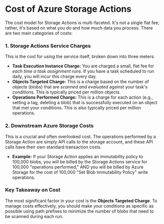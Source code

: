 # Cost of Azure Storage Actions

The cost model for Storage Actions is multi-faceted. It's not a single flat fee; rather, it's based on what you do and how much data you process. There are two main categories of costs:

### 1. Storage Actions Service Charges
This is the cost for using the service itself, broken down into three meters:

*   **Task Execution Instance Charge:** You are charged a small, flat fee for *each time a task assignment runs*. If you have a task scheduled to run daily, you will incur this charge every day.
*   **Objects Targeted Charge:** This is a charge based on the number of objects (blobs) that are *scanned and evaluated* against your task's conditions. This is typically priced per million objects.
*   **Operations Performed Charge:** This is a charge for each action (e.g., setting a tag, deleting a blob) that is successfully executed on an object that met your conditions. This is also typically priced per million operations.

### 2. Downstream Azure Storage Costs
This is a crucial and often overlooked cost. The operations performed by a Storage Action are simply API calls to the storage account, and these API calls have their own standard transaction costs.

*   **Example:** If your Storage Action applies an immutability policy to 100,000 blobs, you will be billed by the Storage Actions service for 100,000 "operations performed," AND you will be billed by Azure Storage for the cost of 100,000 "Set Blob Immutability Policy" write operations.

### Key Takeaway on Cost
The most significant factor in your cost is the **Objects Targeted Charge**. To manage costs effectively, you should make your conditions as specific as possible using path prefixes to minimize the number of blobs that need to be scanned during each run.
